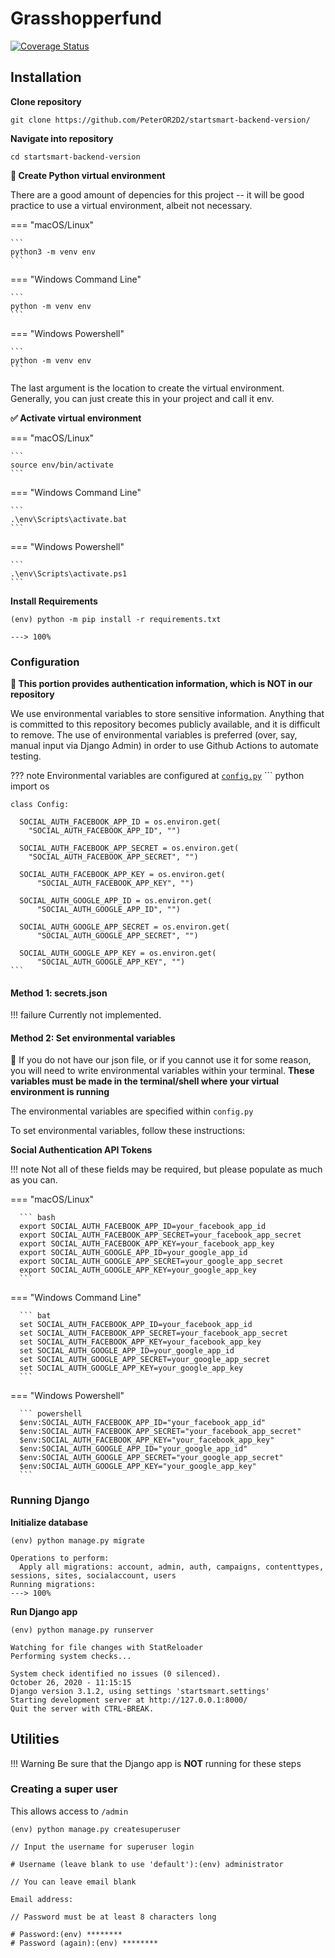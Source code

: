 # Grasshopperfund

[![Coverage Status](https://coveralls.io/repos/github/grasshopperfund/grasshopperfund/badge.svg?branch=master)](https://coveralls.io/github/grasshopperfund/grasshopperfund?branch=master)

## Installation

**Clone repository**
```
git clone https://github.com/PeterOR2D2/startsmart-backend-version/
```

**Navigate into repository**   
```
cd startsmart-backend-version
```

**🐍 Create Python virtual environment**

There are a good amount of depencies for this project -- it will be good practice to use a virtual environment, albeit not necessary.

=== "macOS/Linux"

    ```
    python3 -m venv env
    ```

=== "Windows Command Line"

    ```
    python -m venv env
    ```

=== "Windows Powershell"

    ```
    python -m venv env
    ```

The last argument is the location to create the virtual environment. Generally, you can just create this in your project and call it env.


**✅ Activate virtual environment**

=== "macOS/Linux"

    ```
    source env/bin/activate
    ```

=== "Windows Command Line"

    ```
    .\env\Scripts\activate.bat
    ```

=== "Windows Powershell"

    ```
    .\env\Scripts\activate.ps1
    ```


**Install Requirements**

<div class="termy">

```console
(env) python -m pip install -r requirements.txt

---> 100%
```

</div>

### Configuration

**🔐 This portion provides authentication information, which is NOT in our repository**

We use environmental variables to store sensitive information. Anything that is committed to this repository becomes publicly available, and it is difficult to remove. The use of environmental variables is preferred (over, say, manual input via Django Admin) in order to use Github Actions to automate testing.

??? note
    Environmental variables are configured at [`config.py`](https://raw.githubusercontent.com/PeterOR2D2/startsmart-backend-version/master/config.py)
    ``` python
    import os

    class Config:

      SOCIAL_AUTH_FACEBOOK_APP_ID = os.environ.get(
        "SOCIAL_AUTH_FACEBOOK_APP_ID", "")

      SOCIAL_AUTH_FACEBOOK_APP_SECRET = os.environ.get(
        "SOCIAL_AUTH_FACEBOOK_APP_SECRET", "")

      SOCIAL_AUTH_FACEBOOK_APP_KEY = os.environ.get(
          "SOCIAL_AUTH_FACEBOOK_APP_KEY", "")

      SOCIAL_AUTH_GOOGLE_APP_ID = os.environ.get(
          "SOCIAL_AUTH_GOOGLE_APP_ID", "")

      SOCIAL_AUTH_GOOGLE_APP_SECRET = os.environ.get(
          "SOCIAL_AUTH_GOOGLE_APP_SECRET", "")

      SOCIAL_AUTH_GOOGLE_APP_KEY = os.environ.get(
          "SOCIAL_AUTH_GOOGLE_APP_KEY", "")
    ```


#### Method 1: secrets.json

!!! failure
    Currently not implemented.

#### Method 2: Set environmental variables

🌳 If you do not have our json file, or if you cannot use it for some reason, you will need to write environmental variables within your terminal. **These variables must be made in the terminal/shell where your virtual environment is running**

The environmental variables are specified within `config.py`

To set environmental variables, follow these instructions:

**Social Authentication API Tokens**

!!! note
    Not all of these fields may be required, but please populate as much as you can.

=== "macOS/Linux"

      ``` bash
      export SOCIAL_AUTH_FACEBOOK_APP_ID=your_facebook_app_id
      export SOCIAL_AUTH_FACEBOOK_APP_SECRET=your_facebook_app_secret
      export SOCIAL_AUTH_FACEBOOK_APP_KEY=your_facebook_app_key
      export SOCIAL_AUTH_GOOGLE_APP_ID=your_google_app_id
      export SOCIAL_AUTH_GOOGLE_APP_SECRET=your_google_app_secret
      export SOCIAL_AUTH_GOOGLE_APP_KEY=your_google_app_key
      ```

=== "Windows Command Line"

      ``` bat
      set SOCIAL_AUTH_FACEBOOK_APP_ID=your_facebook_app_id
      set SOCIAL_AUTH_FACEBOOK_APP_SECRET=your_facebook_app_secret
      set SOCIAL_AUTH_FACEBOOK_APP_KEY=your_facebook_app_key
      set SOCIAL_AUTH_GOOGLE_APP_ID=your_google_app_id
      set SOCIAL_AUTH_GOOGLE_APP_SECRET=your_google_app_secret
      set SOCIAL_AUTH_GOOGLE_APP_KEY=your_google_app_key
      ```

=== "Windows Powershell"

      ``` powershell
      $env:SOCIAL_AUTH_FACEBOOK_APP_ID="your_facebook_app_id"
      $env:SOCIAL_AUTH_FACEBOOK_APP_SECRET="your_facebook_app_secret"
      $env:SOCIAL_AUTH_FACEBOOK_APP_KEY="your_facebook_app_key"
      $env:SOCIAL_AUTH_GOOGLE_APP_ID="your_google_app_id"
      $env:SOCIAL_AUTH_GOOGLE_APP_SECRET="your_google_app_secret"
      $env:SOCIAL_AUTH_GOOGLE_APP_KEY="your_google_app_key"
      ```


### Running Django

**Initialize database**

<div class="termy">

``` console
(env) python manage.py migrate

Operations to perform:
  Apply all migrations: account, admin, auth, campaigns, contenttypes, sessions, sites, socialaccount, users
Running migrations:
---> 100%
```

</div>

**Run Django app**

<div class="termy">

```console
(env) python manage.py runserver

Watching for file changes with StatReloader
Performing system checks...

System check identified no issues (0 silenced).
October 26, 2020 - 11:15:15
Django version 3.1.2, using settings 'startsmart.settings'
Starting development server at http://127.0.0.1:8000/
Quit the server with CTRL-BREAK.
```

</div>

## Utilities

!!! Warning
    Be sure that the Django app is **NOT** running for these steps

### Creating a super user
This allows access to `/admin`

<div class="termy">

``` console
(env) python manage.py createsuperuser

// Input the username for superuser login

# Username (leave blank to use 'default'):(env) administrator

// You can leave email blank

Email address:

// Password must be at least 8 characters long

# Password:(env) ********
# Password (again):(env) ********

```

</div>
